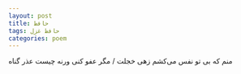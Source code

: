 ```yaml
---
layout: post
title: حافظ
tags: حافظ غزل
categories: poem
---
```


منم که بی تو نفس می‌کشم زهی خجلت / مگر عفو کنی ورنه چیست عذر گناه
